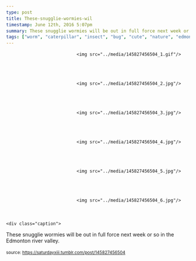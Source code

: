 ```yaml
---
type: post
title: These-snugglie-wormies-wil
timestamp: June 12th, 2016 5:07pm
summary: These snugglie wormies will be out in full force next week or so in the Edmonton river valleyp 
tags: ["worm", "caterpillar", "insect", "bug", "cute", "nature", "edmonton", "summer", "larva", "photography"]
---
```



                               <img src="../media/145827456504_1.gif"/>
                           

                                                                                                                           

                               <img src="../media/145827456504_2.jpg"/>
                           

                                                                                                                           

                               <img src="../media/145827456504_3.jpg"/>
                           

                                                                                                                           

                               <img src="../media/145827456504_4.jpg"/>
                           

                                                                                                                           

                               <img src="../media/145827456504_5.jpg"/>
                           

                                                                                                                           

                               <img src="../media/145827456504_6.jpg"/>
                           

                                                                                                                      <div class="caption">
These snugglie wormies will be out in full force next week or so in the Edmonton river valley.
 
                                    
                
                
                
                
                                
<small>source: https://saturdayxiii.tumblr.com/post/145827456504</small>